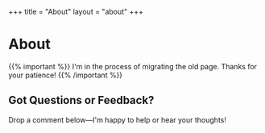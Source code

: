 +++
title = "About"
layout = "about"
+++

# About

{{% important %}}
I'm in the process of migrating the old page. Thanks for your patience!
{{% /important %}}

## Got Questions or Feedback?

Drop a comment below—I'm happy to help or hear your thoughts!
